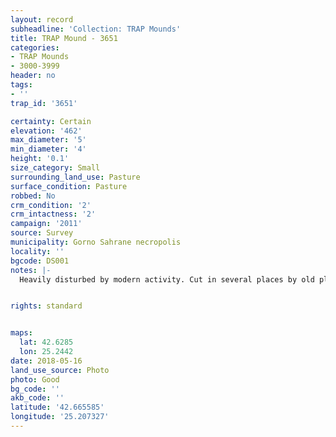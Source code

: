 ```yaml
---
layout: record
subheadline: 'Collection: TRAP Mounds'
title: TRAP Mound - 3651
categories:
- TRAP Mounds
- 3000-3999
header: no
tags:
- ''
trap_id: '3651'

certainty: Certain
elevation: '462'
max_diameter: '5'
min_diameter: '4'
height: '0.1'
size_category: Small
surrounding_land_use: Pasture
surface_condition: Pasture
robbed: No
crm_condition: '2'
crm_intactness: '2'
campaign: '2011'
source: Survey
municipality: Gorno Sahrane necropolis
locality: ''
bgcode: DS001
notes: |-
  Heavily disturbed by modern activity. Cut in several places by old ploughing stoney surface, thin vegetation. No visible robbers trenches.


rights: standard


maps:
  lat: 42.6285
  lon: 25.2442
date: 2018-05-16
land_use_source: Photo
photo: Good
bg_code: ''
akb_code: ''
latitude: '42.665585'
longitude: '25.207327'
---
```


